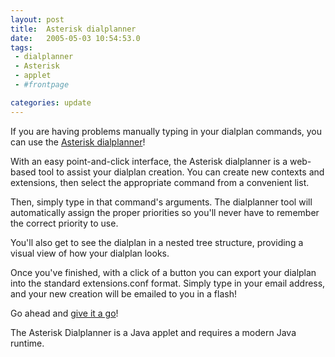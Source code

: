 ```yaml
---
layout: post
title:  Asterisk dialplanner
date:   2005-05-03 10:54:53.0
tags:
 - dialplanner
 - Asterisk
 - applet
 - #frontpage

categories: update
---
```


If you are having problems manually typing in your dialplan commands, you can use the [Asterisk dialplanner](http://www.lanvik-icu.com/asterisk/dialplanner/index.php)!

With an easy point-and-click interface, the Asterisk dialplanner is a web-based tool to assist your dialplan creation. You can create new contexts and extensions, then select the appropriate command from a convenient list.

Then, simply type in that command's arguments. The dialplanner tool will automatically assign the proper priorities so you'll never have to remember the correct priority to use.

You'll also get to see the dialplan in a nested tree structure, providing a visual view of how your dialplan looks.

Once you've finished, with a click of a button you can export your dialplan into the standard extensions.conf format. Simply type in your email address, and your new creation will be emailed to you in a flash!

Go ahead and [give it a go](http://www.lanvik-icu.com/asterisk/dialplanner/index.php)!

The Asterisk Dialplanner is a Java applet and requires a modern Java runtime.